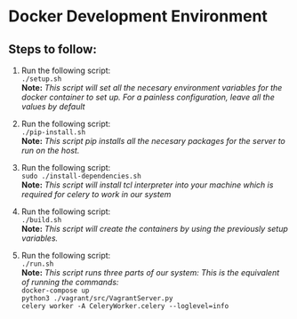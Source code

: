 # Docker Development Environment
## Steps to follow:
1. Run the following script: <br/>
`./setup.sh` <br/>
**Note:** 
*This script will set all the necesary environment variables for the docker container to set up. For a painless configuration, leave all the values by default* <br/>

2. Run the following script: <br/>
`./pip-install.sh`<br/>
**Note:** 
*This script pip installs all the necesary packages for the server to run on the host.* <br/>

3. Run the following script: <br/>
`sudo ./install-dependencies.sh`<br/>
**Note:** 
*This script will install tcl interpreter into your machine which is required for celery to work in our system* <br/>

3. Run the following script: <br/>
`./build.sh` <br/>
**Note:** 
*This script will create the containers by using the previously setup variables.* <br/>

4. Run the following script: <br/>
`./run.sh` <br/>
**Note:** 
*This script runs three parts of our system:  This is the equivalent of running the commands:* <br/>
`docker-compose up` <br/>
`python3 ./vagrant/src/VagrantServer.py` <br/>
`celery worker -A CeleryWorker.celery --loglevel=info `<br/>

